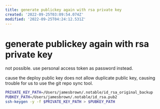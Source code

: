 ```yaml
---
title: generate publickey again with rsa private key
created: '2022-09-25T03:09:54.074Z'
modified: '2022-09-25T04:24:12.531Z'
---
```


# generate publickey again with rsa private key

not possible. use personal access token as password instead.

cause the deploy public key does not allow duplicate public key, causing trouble for us to use the git repo sync tool.

```bash
PRIVATE_KEY_PATH=/Users/jamesbrown/.notable/id_rsa_original_backup
PUBKEY_PATH=/Users/jamesbrown/.notable/id_rsa.pub2
ssh-keygen -y -f $PRIVATE_KEY_PATH > $PUBKEY_PATH
```
